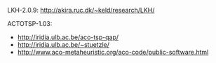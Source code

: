 
LKH-2.0.9:
http://akira.ruc.dk/~keld/research/LKH/

ACTOTSP-1.03:
* http://iridia.ulb.ac.be/aco-tsp-qap/
* http://iridia.ulb.ac.be/~stuetzle/
* http://www.aco-metaheuristic.org/aco-code/public-software.html